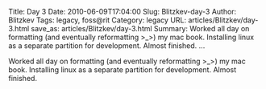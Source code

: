 Title: Day 3
Date: 2010-06-09T17:04:00
Slug: Blitzkev-day-3
Author: Blitzkev
Tags: legacy, foss@rit
Category: legacy
URL: articles/Blitzkev/day-3.html
save_as: articles/Blitzkev/day-3.html
Summary: Worked all day on formatting (and eventually reformatting >_>) my mac book. Installing linux as a separate partition for development. Almost finished.   ... 

Worked all day on formatting (and eventually reformatting >_>) my mac book.
Installing linux as a separate partition for development. Almost finished.

